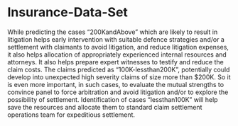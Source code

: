 # Insurance-Data-Set
While predicting the cases “200KandAbove” which are likely to result in litigation helps early intervention with suitable defence strategies and/or a settlement with claimants to avoid litigation, and reduce litigation expenses, it also helps allocation of appropriately experienced internal resources and attorneys. It also helps prepare expert witnesses to testify and reduce the claim costs. The claims predicted as “100K-lessthan200K”, potentially could develop into unexpected high severity claims of size more than $200K. So it is even more important, in such cases, to evaluate the mutual strengths to convince panel to force arbitration and avoid litigation and/or to explore the possibility of settlement. Identification of cases “lessthan100K”  will help save the resources and allocate them to standard claim settlement operations team for expeditious settlement.
